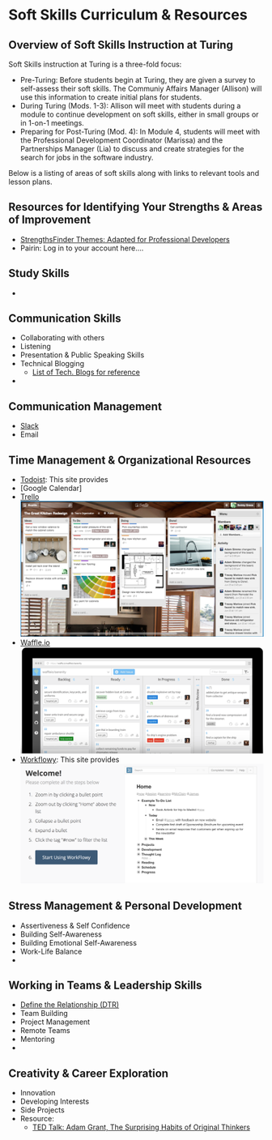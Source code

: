 # Soft Skills Curriculum & Resources

## Overview of Soft Skills Instruction at Turing
Soft Skills instruction at Turing is a three-fold focus:
  * Pre-Turing: Before students begin at Turing, they are given a survey to self-assess their soft skills. The Communiy Affairs Manager (Allison) will use this information to create initial plans for students. 
  * During Turing (Mods. 1-3): Allison will meet with students during a module to continue development on soft skills, either in small groups or in 1-on-1 meetings. 
  * Preparing for Post-Turing (Mod. 4): In Module 4, students will meet with the Professional Development Coordinator (Marissa) and the Partnerships Manager (Lia) to discuss and create strategies for the search for jobs in the software industry. 
  
Below is a listing of areas of soft skills along with links to relevant tools and lesson plans.

## Resources for Identifying Your Strengths & Areas of Improvement
* [StrengthsFinder Themes: Adapted for Professional Developers](https://docs.google.com/document/d/1D4AE3y8yVXx5PI7wtPcbdTEz-IbXl6CJm_EZAwkTHew/edit?usp=sharing)
* Pairin: Log in to your account here....

## Study Skills
*

## Communication Skills
* Collaborating with others
* Listening
* Presentation & Public Speaking Skills
* Technical Blogging
     * [List of Tech. Blogs for reference](https://docs.google.com/a/casimircreative.com/document/d/14Z2CsY71j6py5eTA8LZWTmQ7Jb3LY0G8_IKbTo8ikoU/edit?usp=sharing)
*  

## Communication Management
* [Slack](https://docs.google.com/document/d/1OChnYx0ViErOKgNzE6C0hDD9tC9xX683f_dlM_4WYkA/edit?usp=sharing)
* Email

## Time Management & Organizational Resources
* [Todoist](https://todoist.com): This site provides  
* [Google Calendar]
* [Trello](trello.com)
![Trello doc](images/Trello.png)
* [Waffle.io](waffle.io)
![Waffle doc](images/Waffle.io.png)
* [Workflowy](https://workflowy.com): This site provides 
![Workflowy doc](images/Workflowy.png)

## Stress Management & Personal Development
* Assertiveness & Self Confidence
* Building Self-Awareness
* Building Emotional Self-Awareness
* Work-Life Balance
* 

## Working in Teams & Leadership Skills
* [Define the Relationship (DTR)](https://docs.google.com/document/d/1zMtgWhODQuP3KBNhrg6PtmPUkw0DIskqgggeyEzYZi4/edit?usp=sharing)
* Team Building
* Project Management
* Remote Teams
* Mentoring
* 

## Creativity & Career Exploration
* Innovation
* Developing Interests
* Side Projects
* Resource:
     * [TED Talk: Adam Grant, The Surprising Habits of Original Thinkers](https://www.ted.com/talks/adam_grant_the_surprising_habits_of_original_thinkers?language=en)


